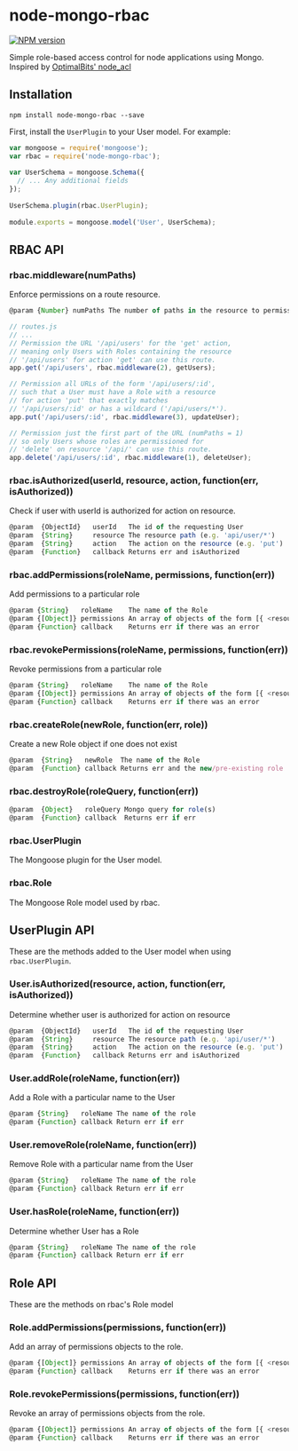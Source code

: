 [npm-stats]: https://nodei.co/npm/node-mongo-rbac.png?compact=true
[npm-url]: https://www.npmjs.org/package/node-mongo-rbac

# node-mongo-rbac
[![NPM version][npm-stats]][npm-url]

Simple role-based access control for node applications using Mongo.
Inspired by [OptimalBits' node_acl](https://github.com/OptimalBits/node_acl)

## Installation
```
npm install node-mongo-rbac --save
```

First, install the `UserPlugin` to your User model. For example:
```js
var mongoose = require('mongoose');
var rbac = require('node-mongo-rbac');
 
var UserSchema = mongoose.Schema({
  // ... Any additional fields
});
 
UserSchema.plugin(rbac.UserPlugin);
 
module.exports = mongoose.model('User', UserSchema);
```

## RBAC API

### rbac.middleware(numPaths)

Enforce permissions on a route resource.

```js
@param {Number} numPaths The number of paths in the resource to permission
```

```js
// routes.js
// ...
// Permission the URL '/api/users' for the 'get' action,
// meaning only Users with Roles containing the resource
// '/api/users' for action 'get' can use this route.
app.get('/api/users', rbac.middleware(2), getUsers);

// Permission all URLs of the form '/api/users/:id',
// such that a User must have a Role with a resource
// for action 'put' that exactly matches
// '/api/users/:id' or has a wildcard ('/api/users/*').
app.put('/api/users/:id', rbac.middleware(3), updateUser);

// Permission just the first part of the URL (numPaths = 1)
// so only Users whose roles are permissioned for
// 'delete' on resource '/api/' can use this route.
app.delete('/api/users/:id', rbac.middleware(1), deleteUser);

```

### rbac.isAuthorized(userId, resource, action, function(err, isAuthorized))

Check if user with userId is authorized for action on resource.

```js
@param  {ObjectId}   userId   The id of the requesting User
@param  {String}     resource The resource path (e.g. 'api/user/*')
@param  {String}     action   The action on the resource (e.g. 'put')
@param  {Function}   callback Returns err and isAuthorized
```

### rbac.addPermissions(roleName, permissions, function(err))

Add permissions to a particular role

```js
@param {String}   roleName    The name of the Role
@param {[Object]} permissions An array of objects of the form [{ <resource>: [<actions>] }]
@param {Function} callback    Returns err if there was an error
```

### rbac.revokePermissions(roleName, permissions, function(err))

Revoke permissions from a particular role

```js
@param {String}   roleName    The name of the Role
@param {[Object]} permissions An array of objects of the form [{ <resource>: [<actions>] }]
@param {Function} callback    Returns err if there was an error
```

### rbac.createRole(newRole, function(err, role))

Create a new Role object if one does not exist

```js
@param  {String}   newRole  The name of the Role
@param  {Function} callback Returns err and the new/pre-existing role
```

### rbac.destroyRole(roleQuery, function(err))

```js
@param  {Object}   roleQuery Mongo query for role(s)
@param  {Function} callback  Returns err if err
```

### rbac.UserPlugin

The Mongoose plugin for the User model.

### rbac.Role

The Mongoose Role model used by rbac.

## UserPlugin API

These are the methods added to the User model when 
using `rbac.UserPlugin`.

### User.isAuthorized(resource, action, function(err, isAuthorized))

Determine whether user is authorized for action on resource

```js
@param  {ObjectId}   userId   The id of the requesting User
@param  {String}     resource The resource path (e.g. 'api/user/*')
@param  {String}     action   The action on the resource (e.g. 'put')
@param  {Function}   callback Returns err and isAuthorized
```

### User.addRole(roleName, function(err))

Add a Role with a particular name to the User

```js
@param {String}   roleName The name of the role
@param {Function} callback Return err if err
```

### User.removeRole(roleName, function(err))

Remove Role with a particular name from the User

```js
@param {String}   roleName The name of the role
@param {Function} callback Return err if err
```

### User.hasRole(roleName, function(err))

Determine whether User has a Role

```js
@param {String}   roleName The name of the role
@param {Function} callback Return err if err
```

## Role API

These are the methods on rbac's Role model

### Role.addPermissions(permissions, function(err))

Add an array of permissions objects to the role.

```js
@param {[Object]} permissions An array of objects of the form [{ <resource>: [<actions>] }]
@param {Function} callback    Returns err if there was an error
```

### Role.revokePermissions(permissions, function(err))

Revoke an array of permissions objects from the role.

```js
@param {[Object]} permissions An array of objects of the form [{ <resource>: [<actions>] }]
@param {Function} callback    Returns err if there was an error
```


